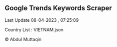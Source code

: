 

## Google Trends Keywords Scraper 
 
Last Update 08-04-2023 , 07:25:09

Country List :
VIETNAM.json



© Abdul Muttaqin 
